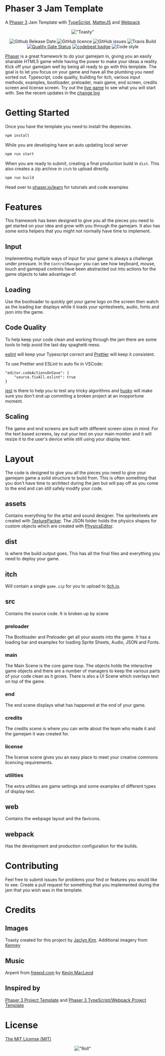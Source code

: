 # Phaser 3 Jam Template

A [Phaser 3](https://phaser.io/) Jam Template with [TypeScript](https://www.typescriptlang.org/), [MatterJS](https://brm.io/matter-js/) and [Webpack](https://webpack.js.org/)

<div align="center">

!["Toasty"](assets/images/toasty.png)

</div>
<div align="center">
  
![Github Release Date](https://img.shields.io/github/release-date/n00begon/phaser-jam-template)
![GitHub licence](https://img.shields.io/github/license/n00begon/phaser-jam-template)
![GitHub issues](https://img.shields.io/github/issues/n00begon/phaser-jam-template)
![Travis Build](https://travis-ci.com/n00begon/phaser-jam-template.svg?branch=master)
[![Quality Gate Status](https://sonarcloud.io/api/project_badges/measure?project=n00begon_phaser-jam-template&metric=alert_status)](https://sonarcloud.io/dashboard?id=n00begon_phaser-jam-template)
[![codebeat badge](https://codebeat.co/badges/b8b83ef8-c790-4b05-9765-00e588d13611)](https://codebeat.co/projects/github-com-n00begon-phaser-jam-template-master)
![Code style](https://img.shields.io/badge/code_style-prettier-ff69b4.svg)

</div>

[Phaser](https://github.com/photonstorm/phaser) is a great framework to do your gamejam in, giving you an easily sharable HTML5 game while having the power to make your ideas a reality. Kick off your gamejam well by being all ready to go with this template. The goal is to let you focus on your game and have all the plumbing you need sorted out. Typescript, code quality, building for itch, various input methods, examples, bootloader, preloader, main game, end screen, credits screen and license screen. Try out the [live game](https://n00begon.com/games/toasty/) to see what you will start with. See the recent updates in the [change log](CHANGELOG.md)

# Getting Started

Once you have the template you need to install the depencies.

```bash
npm install
```

While you are developing have an auto updating local server

```bash
npm run start
```

When you are ready to submit, creating a final production build in `dist`. This also creates a zip archive in `itch` to upload directly.

```bash
npm run build
```

Head over to [phaser.io/learn](https://phaser.io/learn) for tutorials and code examples

# Features

This framework has been designed to give you all the pieces you need to get started on your idea and grow with you through the gamejam. It also has some extra helpers that you might not normally have time to implement.

## Input

Implementing multiple ways of input for your game is always a challenge under pressure. In the `ControlManager` you can see how keyboard, mouse, touch and gamepad controls have been abstracted out into actions for the game objects to take advantage of.

## Loading

Use the bootloader to quickly get your game logo on the screen then watch as the loading bar displays while it loads your spritesheets, audio, fonts and json into the game.

## Code Quality

To help keep your code clean and working through the jam there are some tools to help avoid the last day spaghetti mess.

[eslint](https://eslint.org/) will keep your Typescript correct and [Prettier](https://prettier.io/) will keep it consistent.

To use Prettier and ESLint to auto fix in VSCode:

```
"editor.codeActionsOnSave": {
    "source.fixAll.eslint": true
}
```

[jest](https://jestjs.io/) is there to help you to test any tricky algorithms and [husky](https://typicode.github.io/husky/) will make sure you don't end up commiting a broken project at an inopportune moment.

## Scaling

The game and end screens are built with different screen sizes in mind. For the text based screens, lay out your text on your main monitor and it will resize it to the user's device while still using your display text.

# Layout

The code is designed to give you all the pieces you need to give your gamejam game a solid structure to build from. This is often something that you don't have time to architect during the jam but will pay off as you come to the end and can still safely modify your code.

## assets

Contains everything for the artist and sound designer. The spritesheets are created with [TexturePacker](https://www.codeandweb.com/texturepacker). The JSON folder holds the physics shapes for custom objects which are created with [PhysicsEditor](https://www.codeandweb.com/physicseditor).

## dist

Is where the build output goes. This has all the final files and everything you need to deploy your game.

## itch

Will contain a single `game.zip` for you to upload to [itch.io](https://itch.io/docs/creators/html5).

## src

Contains the source code. It is broken up by scene

### preloader

The Bootloader and Preloader get all your assets into the game. It has a loading bar and examples for loading Sprite Sheets, Audio, JSON and Fonts.

### main

The Main Scene is the core game loop. The objects holds the interactive game objects and there are a number of managers to keep the various parts of your code clean as it grows. There is also a UI Scene which overlays text on top of the game.

### end

The end scene displays what has happened at the end of your game.

### credits

The credits scene is where you can write about the team who made it and the gamejam it was created for.

### license

The license scene gives you an easy place to meet your creative commons licencing requirements.

### utilities

The extra utilities are game settings and some examples of different types of display text.

## web

Contains the webpage layout and the favicons.

## webpack

Has the development and production configuration for the builds.

# Contributing

Feel free to submit issues for problems your find or features you would like to see. Create a pull request for something that you implemented during the jam that you wish was in the template.

# Credits

## Images

Toasty created for this project by [Jaclyn Kim](https://www.fiverr.com/jaclynkim). Additional imagery from [Kenney](https://www.kenney.nl/assets)

## Music

Arpent from [freepd.com](https://freepd.com/electronic.php) by [Kevin MacLeod](https://incompetech.com/)

## Inspired by

[Phaser 3 Project Template](https://github.com/photonstorm/phaser3-project-template) and
[Phaser 3 TypeScript/Webpack Project Template](https://github.com/wtravO/phaser3-typescript-template)

# License

[The MIT License (MIT)](LICENSE)

<div align="center">

!["Roll"](roll.gif)

</div>
